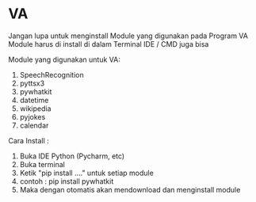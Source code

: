 # VA

Jangan lupa untuk menginstall Module yang digunakan pada Program VA
Module harus di install di dalam Terminal IDE / CMD juga bisa

Module yang digunakan untuk VA:
1. SpeechRecognition
2. pyttsx3 
3. pywhatkit
4. datetime
5. wikipedia
6. pyjokes
7. calendar

Cara Install : 

1. Buka IDE Python (Pycharm, etc)
2. Buka terminal
3. Ketik "pip install ...." untuk setiap module
4. contoh : pip install pywhatkit
5. Maka dengan otomatis akan mendownload dan menginstall module

